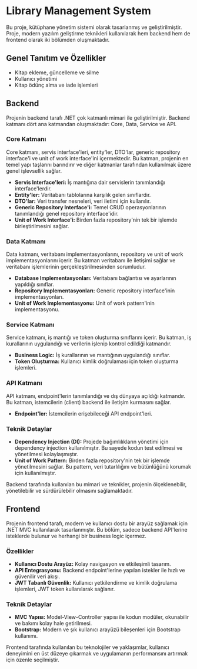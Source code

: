 # Library Management System

Bu proje, kütüphane yönetim sistemi olarak tasarlanmış ve geliştirilmiştir. Proje, modern yazılım geliştirme teknikleri kullanılarak hem backend hem de frontend olarak iki bölümden oluşmaktadır.

## Genel Tanıtım ve Özellikler

- Kitap ekleme, güncelleme ve silme
- Kullanıcı yönetimi
- Kitap ödünç alma ve iade işlemleri

## Backend

Projenin backend tarafı .NET çok katmanlı mimari ile geliştirilmiştir. Backend katmanı dört ana katmandan oluşmaktadır: Core, Data, Service ve API.

### Core Katmanı

Core katmanı, servis interface'leri, entity'ler, DTO'lar, generic repository interface'i ve unit of work interface'ini içermektedir. Bu katman, projenin en temel yapı taşlarını barındırır ve diğer katmanlar tarafından kullanılmak üzere genel işlevsellik sağlar.

- **Servis Interface'leri:** İş mantığına dair servislerin tanımlandığı interface'lerdir.
- **Entity'ler:** Veritabanı tablolarına karşılık gelen sınıflardır.
- **DTO'lar:** Veri transfer nesneleri, veri iletimi için kullanılır.
- **Generic Repository Interface'i:** Temel CRUD operasyonlarının tanımlandığı genel repository interface'idir.
- **Unit of Work Interface'i:** Birden fazla repository'nin tek bir işlemde birleştirilmesini sağlar.

### Data Katmanı

Data katmanı, veritabanı implementasyonlarını, repository ve unit of work implementasyonlarını içerir. Bu katman veritabanı ile iletişimi sağlar ve veritabanı işlemlerinin gerçekleştirilmesinden sorumludur.

- **Database Implementasyonları:** Veritabanı bağlantısı ve ayarlarının yapıldığı sınıflar.
- **Repository Implementasyonları:** Generic repository interface'inin implementasyonları.
- **Unit of Work Implementasyonu:** Unit of work pattern'inin implementasyonu.

### Service Katmanı

Service katmanı, iş mantığı ve token oluşturma sınıflarını içerir. Bu katman, iş kurallarının uygulandığı ve verilerin işlenip kontrol edildiği katmandır.

- **Business Logic:** İş kurallarının ve mantığının uygulandığı sınıflar.
- **Token Oluşturma:** Kullanıcı kimlik doğrulaması için token oluşturma işlemleri.

### API Katmanı

API katmanı, endpoint'lerin tanımlandığı ve dış dünyaya açıldığı katmandır. Bu katman, istemcilerin (client) backend ile iletişim kurmasını sağlar.

- **Endpoint'ler:** İstemcilerin erişebileceği API endpoint'leri.

### Teknik Detaylar

- **Dependency Injection (DI):** Projede bağımlılıkların yönetimi için dependency injection kullanılmıştır. Bu sayede kodun test edilmesi ve yönetilmesi kolaylaşmıştır.
- **Unit of Work Pattern:** Birden fazla repository'nin tek bir işlemde yönetilmesini sağlar. Bu pattern, veri tutarlılığını ve bütünlüğünü korumak için kullanılmıştır.

Backend tarafında kullanılan bu mimari ve teknikler, projenin ölçeklenebilir, yönetilebilir ve sürdürülebilir olmasını sağlamaktadır.


## Frontend

Projenin frontend tarafı, modern ve kullanıcı dostu bir arayüz sağlamak için .NET MVC kullanılarak tasarlanmıştır. Bu bölüm, sadece backend API'lerine isteklerde bulunur ve herhangi bir business logic içermez. 

### Özellikler

- **Kullanıcı Dostu Arayüz:** Kolay navigasyon ve etkileşimli tasarım.
- **API Entegrasyonu:** Backend endpoint'lerine yapılan istekler ile hızlı ve güvenilir veri akışı.
- **JWT Tabanlı Güvenlik:** Kullanıcı yetkilendirme ve kimlik doğrulama işlemleri, JWT token kullanılarak sağlanır.

### Teknik Detaylar

- **MVC Yapısı:** Model-View-Controller yapısı ile kodun modüler, okunabilir ve bakımı kolay hale getirilmesi.
- **Bootstrap:** Modern ve şık kullanıcı arayüzü bileşenleri için Bootstrap kullanımı.

Frontend tarafında kullanılan bu teknolojiler ve yaklaşımlar, kullanıcı deneyimini en üst düzeye çıkarmak ve uygulamanın performansını artırmak için özenle seçilmiştir.